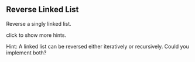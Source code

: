 Reverse Linked List 
---

Reverse a singly linked list.

click to show more hints.

Hint:
A linked list can be reversed either iteratively or recursively. Could you implement both?


